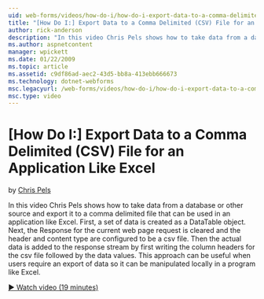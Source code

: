 ```yaml
---
uid: web-forms/videos/how-do-i/how-do-i-export-data-to-a-comma-delimited-csv-file-for-an-application-like-excel
title: "[How Do I:] Export Data to a Comma Delimited (CSV) File for an Application Like Excel | Microsoft Docs"
author: rick-anderson
description: "In this video Chris Pels shows how to take data from a database or other source and export it to a comma delimited file that can be used in an application li..."
ms.author: aspnetcontent
manager: wpickett
ms.date: 01/22/2009
ms.topic: article
ms.assetid: c9df86ad-aec2-43d5-bb8a-413ebb666673
ms.technology: dotnet-webforms
msc.legacyurl: /web-forms/videos/how-do-i/how-do-i-export-data-to-a-comma-delimited-csv-file-for-an-application-like-excel
msc.type: video
---
```

[How Do I:] Export Data to a Comma Delimited (CSV) File for an Application Like Excel
====================
by [Chris Pels](https://twitter.com/chrispels)

In this video Chris Pels shows how to take data from a database or other source and export it to a comma delimited file that can be used in an application like Excel. First, a set of data is created as a DataTable object. Next, the Response for the current web page request is cleared and the header and content type are configured to be a csv file. Then the actual data is added to the response stream by first writing the column headers for the csv file followed by the data values. This approach can be useful when users require an export of data so it can be manipulated locally in a program like Excel.

[&#9654; Watch video (19 minutes)](https://channel9.msdn.com/Blogs/ASP-NET-Site-Videos/how-do-i-export-data-to-a-comma-delimited-csv-file-for-an-application-like-excel)
